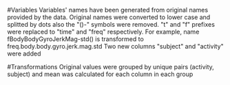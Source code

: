 #Variables
Variables' names have been generated from original names provided by the data. Original names were converted to lower case and splitted by dots also the "()-" symbols were removed. "t" and "f" prefixes were replaced to "time" and "freq" respectively. For example, name fBodyBodyGyroJerkMag-std() is transformed to freq.body.body.gyro.jerk.mag.std Two new columns "subject" and "activity" were added

#Transformations
Original values were grouped by unique pairs (activity, subject) and mean was calculated for each column in each group
